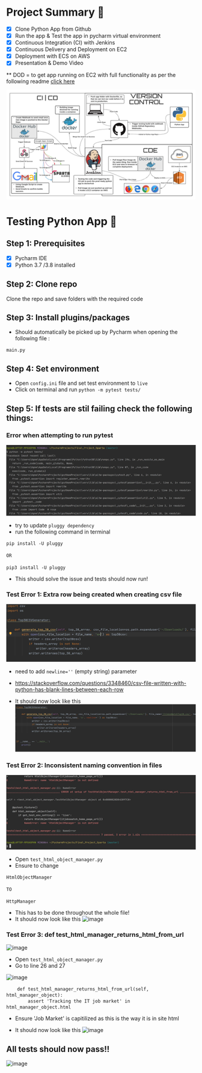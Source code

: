# Project Summary :thought_balloon:

- [x] Clone Python App from Github
- [x] Run the app & Test the app in pycharm virtual environment
- [x] Continuous Integration (CI) with Jenkins 
- [x] Continuous Delivery and Deployment on EC2
- [x] Deployment with ECS on AWS
- [x] Presentation & Demo Video 

** DOD = to get app running on EC2 with full functionality as per the following readme [click here](https://github.com/ugneokmanaite/Final_Academy_Project-/blob/master/original_repo_README.md)

![image](https://github.com/ugneokmanaite/Final_Academy_Project-/blob/master/images/End-to-End_with_Containers_in_DevOps.png)

# Testing Python App :snake:

## Step 1: Prerequisites

- [x] Pycharm IDE
- [x] Python 3.7 /3.8 installed

## Step 2: Clone repo 
Clone the repo and save folders with the required code 

## Step 3: Install plugins/packages 
- Should automatically be picked up by Pycharm when opening the following file : 
```
main.py
```

## Step 4: Set environment
- Open `config.ini` file and set test environment to `live`
- Click on terminal and run `python -m pytest tests/`

## Step 5: If tests are stil failing check the following things:

### Error when attempting to run pytest
![image](https://github.com/ugneokmanaite/Final_Academy_Project-/blob/master/images/9.JPG)

- try to update `pluggy dependency`
- run the following command in terminal
```
pip install -U pluggy

OR

pip3 install -U pluggy
```
- This should solve the issue and tests should now run!

### Test Error 1: Extra row being created when creating csv file 
 ![image](https://github.com/ugneokmanaite/Final_Academy_Project-/blob/master/images/1.JPG)
 - need to add `newline=''` (empty string) parameter
 - https://stackoverflow.com/questions/3348460/csv-file-written-with-python-has-blank-lines-between-each-row

 - It should now look like this 
 ![image](https://github.com/ugneokmanaite/Final_Academy_Project-/blob/master/images/2.JPG)

### Test Error 2: Inconsistent naming convention in files
![image](https://github.com/ugneokmanaite/Final_Academy_Project-/blob/master/images/3.JPG)

- Open `test_html_object_manager.py`
- Ensure to change 
```
HtmlObjectManager 

TO 

HttpManager
````
- This has to be done throughout the whole file!
- It should now look like this 
![image](https://github.com/ugneokmanaite/Final_Academy_Project-/blob/master/images/4.JPG)

### Test Error 3: def test_html_manager_returns_html_from_url

![image](https://github.com/ugneokmanaite/Final_Academy_Project-/blob/master/images/5.JPG)

- Open `test_html_object_manager.py`
- Go to line 26 and 27 

![image](https://github.com/ugneokmanaite/Final_Academy_Project-/blob/master/images/6.JPG)
```
    def test_html_manager_returns_html_from_url(self, html_manager_object):
        assert 'Tracking the IT job market' in html_manager_object.html
```
- Ensure 'Job Market' is capitilized as this is the way it is in site html

- It should now look like this 
![image](https://github.com/ugneokmanaite/Final_Academy_Project-/blob/master/images/7.JPG)

## All tests should now pass!!

![image](https://github.com/ugneokmanaite/Final_Academy_Project-/blob/master/images/8.JPG)
